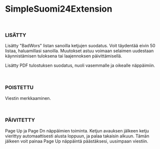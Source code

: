 # SimpleSuomi24Extension
<p><br></p>

### LISÄTTY
<p>Lisätty "BadWors" listan sanoilla ketjujen suodatus. Voit täydentää eivin 50 listaa, haluamillasi sanoilla. Muutokset astuu voimaan selaimen uudestaan käynnistämisen tuloksena tai laajennoksen päivittämisellä.</p>
<p>Lisätty PDF tulostuksen suodatus, nuoli vasemmalle ja oikealle näppäimiin.</p>
<p><br></p>

### POISTETTU
<p>Viestin merkkaaminen.</p>
<p><br></p>

### PÄIVITETTY
<p>Page Up ja Page Dn näppäimien toiminta. Ketjun avauksen jälkeen ketju vierittyy automaattisesti alusta loppuun, ja palaa takaisin alkuun. Tämän jälkeen voit painaa Page Up näppäintä päästäksesi, uusimpaan viestiin.</p>
